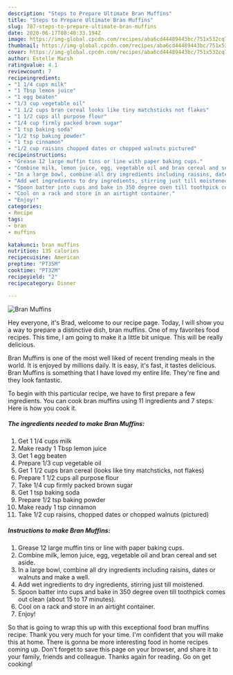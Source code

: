 ```yaml
---
description: "Steps to Prepare Ultimate Bran Muffins"
title: "Steps to Prepare Ultimate Bran Muffins"
slug: 787-steps-to-prepare-ultimate-bran-muffins
date: 2020-06-17T08:40:33.194Z
image: https://img-global.cpcdn.com/recipes/aba6cd44489443bc/751x532cq70/bran-muffins-recipe-main-photo.jpg
thumbnail: https://img-global.cpcdn.com/recipes/aba6cd44489443bc/751x532cq70/bran-muffins-recipe-main-photo.jpg
cover: https://img-global.cpcdn.com/recipes/aba6cd44489443bc/751x532cq70/bran-muffins-recipe-main-photo.jpg
author: Estelle Marsh
ratingvalue: 4.1
reviewcount: 7
recipeingredient:
- "1 1/4 cups milk"
- "1 Tbsp lemon juice"
- "1 egg beaten"
- "1/3 cup vegetable oil"
- "1 1/2 cups bran cereal looks like tiny matchsticks not flakes"
- "1 1/2 cups all purpose flour"
- "1/4 cup firmly packed brown sugar"
- "1 tsp baking soda"
- "1/2 tsp baking powder"
- "1 tsp cinnamon"
- "1/2 cup raisins chopped dates or chopped walnuts pictured"
recipeinstructions:
- "Grease 12 large muffin tins or line with paper baking cups."
- "Combine milk, lemon juice, egg, vegetable oil and bran cereal and set aside."
- "In a large bowl, combine all dry ingredients including raisins, dates or walnuts and make a well."
- "Add wet ingredients to dry ingredients, stirring just till moistened."
- "Spoon batter into cups and bake in 350 degree oven till toothpick comes out clean (about 15 to 17 minutes)."
- "Cool on a rack and store in an airtight container."
- "Enjoy!"
categories:
- Recipe
tags:
- bran
- muffins

katakunci: bran muffins 
nutrition: 135 calories
recipecuisine: American
preptime: "PT35M"
cooktime: "PT32M"
recipeyield: "2"
recipecategory: Dinner

---
```



![Bran Muffins](https://img-global.cpcdn.com/recipes/aba6cd44489443bc/751x532cq70/bran-muffins-recipe-main-photo.jpg)

Hey everyone, it's Brad, welcome to our recipe page. Today, I will show you a way to prepare a distinctive dish, bran muffins. One of my favorites food recipes. This time, I am going to make it a little bit unique. This will be really delicious.

Bran Muffins is one of the most well liked of recent trending meals in the world. It is enjoyed by millions daily. It is easy, it's fast, it tastes delicious. Bran Muffins is something that I have loved my entire life. They're fine and they look fantastic.




To begin with this particular recipe, we have to first prepare a few ingredients. You can cook bran muffins using 11 ingredients and 7 steps. Here is how you cook it.

<!--inarticleads1-->

##### The ingredients needed to make Bran Muffins:

1. Get 1 1/4 cups milk
1. Make ready 1 Tbsp lemon juice
1. Get 1 egg beaten
1. Prepare 1/3 cup vegetable oil
1. Get 1 1/2 cups bran cereal (looks like tiny matchsticks, not flakes)
1. Prepare 1 1/2 cups all purpose flour
1. Take 1/4 cup firmly packed brown sugar
1. Get 1 tsp baking soda
1. Prepare 1/2 tsp baking powder
1. Make ready 1 tsp cinnamon
1. Take 1/2 cup raisins, chopped dates or chopped walnuts (pictured)




<!--inarticleads2-->

##### Instructions to make Bran Muffins:

1. Grease 12 large muffin tins or line with paper baking cups.
1. Combine milk, lemon juice, egg, vegetable oil and bran cereal and set aside.
1. In a large bowl, combine all dry ingredients including raisins, dates or walnuts and make a well.
1. Add wet ingredients to dry ingredients, stirring just till moistened.
1. Spoon batter into cups and bake in 350 degree oven till toothpick comes out clean (about 15 to 17 minutes).
1. Cool on a rack and store in an airtight container.
1. Enjoy!




So that is going to wrap this up with this exceptional food bran muffins recipe. Thank you very much for your time. I'm confident that you will make this at home. There is gonna be more interesting food in home recipes coming up. Don't forget to save this page on your browser, and share it to your family, friends and colleague. Thanks again for reading. Go on get cooking!
